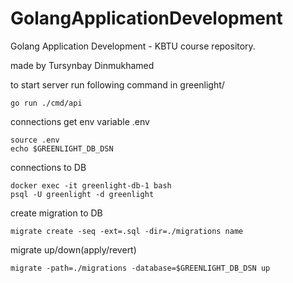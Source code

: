 # GolangApplicationDevelopment
Golang Application Development - KBTU course repository.

made by Tursynbay Dinmukhamed

to start server run following command in greenlight/
```shell
go run ./cmd/api 
```

connections get env variable .env
```shell
source .env 
echo $GREENLIGHT_DB_DSN
```

connections to DB
```shell
docker exec -it greenlight-db-1 bash
psql -U greenlight -d greenlight
```

create migration to DB
```shell
migrate create -seq -ext=.sql -dir=./migrations name
```

migrate up/down(apply/revert)
```shell
migrate -path=./migrations -database=$GREENLIGHT_DB_DSN up
```
